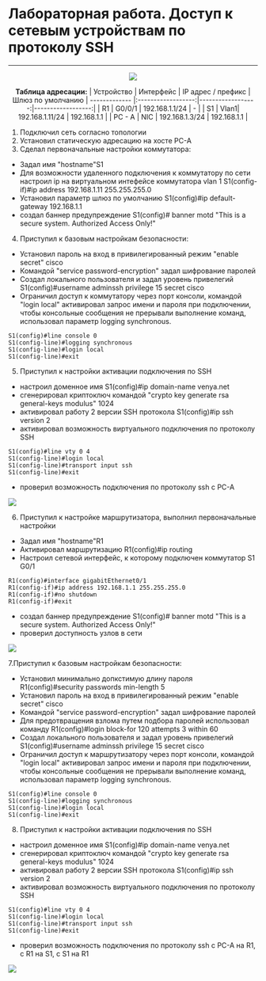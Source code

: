 # Лабораторная работа. Доступ к сетевым устройствам по протоколу SSH<br>
_ _ _

<p align="center">
<image src="https://github.com/LLlMEJIb87/OTUS-learning/blob/master/11.%20Basics%20of%20Network%20security/topologiya.PNG">
</p>
<div align="center">

__Таблица адресации:__
| Устройство       | Интерфейс         | IP адрес / префикс | Шлюз по умолчанию
| ------------- |:------------------:|------------------:|------------------:|
| R1     | G0/0/1 | 192.168.1.1/24 | - |
| S1 | Vlan1|  192.168.1.11/24 | 192.168.1.1 |
| PC - A | NIC |  192.168.1.3/24 | 192.168.1.1 |
</div>

1. Подключил сеть согласно топологии
2. Установил статическую адресацию на хосте PC-A 
3. Сделал первоначальные настройки коммутатора:
- Задал имя "hostname"S1
- Для возможности удаленного подключения к коммутатору по сети настроил ip на виртуальном интефейсе коммутатора vlan 1 S1(config-if)#ip address 192.168.1.11 255.255.255.0
- Установил параметр шлюз по умолчанию S1(config)#ip default-gateway 192.168.1.1
- создал баннер предупреждение S1(config)# banner motd "This is a secure system. Authorized Access Only!"
4. Приступил к базовым настройкам безопасности:
- Установил пароль на вход в привилегированный режим "enable secret" cisco
- Командой "service password-encryption" задал шифрование паролей
- Создал локального пользователя и задал уровень привелегий S1(config)#username adminssh privilege 15 secret cisco
- Ограничил доступ к коммутатору через порт консоли, командой "login local" активировал запрос имени и пароля при подключении, чтобы консольные сообщения не прерывали выполнение команд, использовал параметр logging synchronous.
```
S1(config)#line console 0
S1(config-line)#logging synchronous
S1(config-line)#login local
S1(config-line)#exit
```
5. Приступил к настройки активации подключения по SSH
- настроил доменное имя S1(config)#ip domain-name venya.net 
- сгенерировал криптоключ командой "crypto key generate rsa  general-keys modulus" 1024
- активировал работу 2 версии SSH протокола S1(config)#ip ssh version 2
- активировал возможность виртуального подключения по протоколу SSH
```
S1(config)#line vty 0 4 
S1(config-line)#login local
S1(config-line)#transport input ssh 
S1(config-line)#exit
```
- проверил возможность подключения по протоколу ssh c PC-A

<image src="https://github.com/LLlMEJIb87/OTUS-learning/blob/master/11.%20Basics%20of%20Network%20security/ssh_s1.PNG">

6. Приступил к настройке маршрутизатора, выполнил первоначальные настройки
- Задал имя "hostname"R1
- Активировал маршрутизацию R1(config)#ip routing
- Настроил сетевой интерфейс, к которому подключен коммутатор S1 G0/1
```
R1(config)#interface gigabitEthernet0/1
R1(config-if)#ip address 192.168.1.1 255.255.255.0
R1(config-if)#no shutdown 
R1(config-if)#exit
```
- создал баннер предупреждение S1(config)# banner motd "This is a secure system. Authorized Access Only!"
- проверил доступность узлов в сети

<image src="https://github.com/LLlMEJIb87/OTUS-learning/blob/master/11.%20Basics%20of%20Network%20security/ping.PNG">

7.Приступил к базовым настройкам безопасности:
- Установил минимально допкстимую длину пароля R1(config)#security passwords min-length 5
- Установил пароль на вход в привилегированный режим "enable secret" cisco
- Командой "service password-encryption" задал шифрование паролей
- Для предотвращения взлома путем подбора паролей использовал команду R1(config)#login block-for 120 attempts 3 within 60
- Создал локального пользователя и задал уровень привелегий S1(config)#username adminssh privilege 15 secret cisco
- Ограничил доступ к маршрутизатору через порт консоли, командой "login local" активировал запрос имени и пароля при подключении, чтобы консольные сообщения не прерывали выполнение команд, использовал параметр logging synchronous.
```
S1(config)#line console 0
S1(config-line)#logging synchronous
S1(config-line)#login local
S1(config-line)#exit
```
8. Приступил к настройки активации подключения по SSH
- настроил доменное имя S1(config)#ip domain-name venya.net 
- сгенерировал криптоключ командой "crypto key generate rsa  general-keys modulus" 1024
- активировал работу 2 версии SSH протокола S1(config)#ip ssh version 2
- активировал возможность виртуального подключения по протоколу SSH
```
S1(config)#line vty 0 4 
S1(config-line)#login local
S1(config-line)#transport input ssh 
S1(config-line)#exit
```
- проверил возможность подключения по протоколу ssh c PC-A на R1, c R1 на S1, с S1 на R1

<image src="https://github.com/LLlMEJIb87/OTUS-learning/blob/master/11.%20Basics%20of%20Network%20security/ssh_r1_s1_r1.PNG">